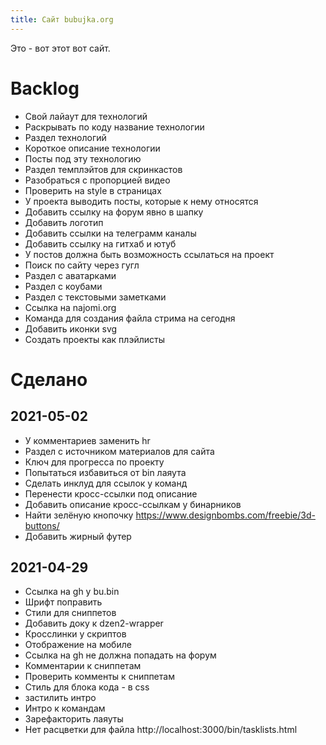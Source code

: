 ```yaml
---
title: Сайт bubujka.org
---
```


Это - вот этот вот сайт.

# Backlog
- Свой лайаут для технологий
- Раскрывать по коду название технологии
- Раздел технологий
- Короткое описание технологии
- Посты под эту технологию
- Раздел темплэйтов для скринкастов
- Разобраться с пропорцией видео
- Проверить на style в страницах
- У проекта выводить посты, которые к нему относятся
- Добавить ссылку на форум явно в шапку
- Добавить логотип
- Добавить ссылки на телеграмм каналы
- Добавить ссылку на гитхаб и ютуб
- У постов должна быть возможность ссылаться на проект
- Поиск по сайту через гугл
- Раздел с аватарками
- Раздел с коубами
- Раздел с текстовыми заметками
- Ссылка на najomi.org
- Команда для создания файла стрима на сегодня
- Добавить иконки svg
- Создать проекты как плэйлисты

# Сделано

## 2021-05-02
- У комментариев заменить hr
- Раздел с источником материалов для сайта
- Ключ для прогресса по проекту
- Попытаться избавиться от bin лаяута
- Сделать инклуд для ссылок у команд
- Перенести кросс-ссылки под описание
- Добавить описание кросс-ссылкам у бинарников
- Найти зелёную кнопочку https://www.designbombs.com/freebie/3d-buttons/
- Добавить жирный футер

## 2021-04-29
- Ссылка на gh у bu.bin
- Шрифт поправить
- Стили для сниппетов
- Добавить доку к dzen2-wrapper
- Кросслинки у скриптов
- Отображение на мобиле
- Ссылка на gh не должна попадать на форум
- Комментарии к сниппетам
- Проверить комменты к сниппетам
- Стиль для блока кода - в css
- застилить интро
- Интро к командам
- Зарефакторить лаяуты
- Нет расцветки для файла http://localhost:3000/bin/tasklists.html
